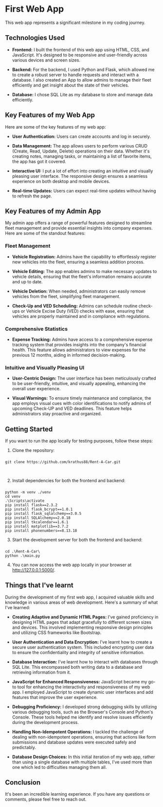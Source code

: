# First Web App
This web app represents a significant milestone in my coding journey.

## Technologies Used
* __Frontend:__ I built the frontend of this web app using HTML, CSS, and JavaScript. It's designed to be responsive and user-friendly across various devices and screen sizes.

* __Backend:__ For the backend, I used Python and Flask, which allowed me to create a robust server to handle requests and interact with a database. I also created an App to allow admins to manage their fleet efficiently and get insight about the state of their vehicles.

* __Database:__ I chose SQL Lite as my database to store and manage data efficiently.

## Key Features of my Web App
Here are some of the key features of my web app:

* __User Authentication:__ Users can create accounts and log in securely.

* __Data Management:__ The app allows users to perform various CRUD (Create, Read, Update, Delete) operations on their data. Whether it's creating notes, managing tasks, or maintaining a list of favorite items, the app has got it covered.

* __Interactive UI:__ I put a lot of effort into creating an intuitive and visually pleasing user interface. The responsive design ensures a seamless experience on both desktop and mobile devices.

* __Real-time Updates:__ Users can expect real-time updates without having to refresh the page.

## Key Features of my Admin App
My admin app offers a range of powerful features designed to streamline fleet management and provide essential insights into company expenses. Here are some of the standout features:

### Fleet Management
* __Vehicle Registration:__ Admins have the capability to effortlessly register new vehicles into the fleet, ensuring a seamless addition process.

* __Vehicle Editing:__ The app enables admins to make necessary updates to vehicle details, ensuring that the fleet's information remains accurate and up to date.

* __Vehicle Deletion:__ When needed, administrators can easily remove vehicles from the fleet, simplifying fleet management.

* __Check-Up and VED Scheduling:__ Admins can schedule routine check-ups or Vehicle Excise Duty (VED) checks with ease, ensuring that vehicles are properly maintained and in compliance with regulations.

### Comprehensive Statistics
* __Expense Tracking:__ Admins have access to a comprehensive expense tracking system that provides insights into the company's financial health. This feature allows administrators to view expenses for the previous 12 months, aiding in informed decision-making.

### Intuitive and Visually Pleasing UI
* __User-Centric Design:__ The user interface has been meticulously crafted to be user-friendly, intuitive, and visually appealing, enhancing the overall user experience.

* __Visual Warnings:__ To ensure timely maintenance and compliance, the app employs visual cues with color identifications to notify admins of upcoming Check-UP and VED deadlines. This feature helps administrators stay proactive and organized.

## Getting Started
If you want to run the app locally for testing purposes, follow these steps:

1. Clone the repository:
###
    git clone https://github.com/krathus88/Rent-A-Car.git
<br/>

2. Install dependencies for both the frontend and backend:
###
    python -m venv ./venv
    cd venv
    .\Scripts\activate
    pip install flask==2.3.2
    pip install flask_bcrypt==1.0.1
    pip install flask_sqlalchemy==3.0.5
    pip install SQLAlchemy==2.0.18
    pip install tkcalendar==1.6.1
    pip install matplotlib==3.7.2
    pip install phonenumbers==8.13.18

3. Start the development server for both the frontend and backend:
###
    cd .\Rent-A-Car\
    python .\main.py
    
4. You can now access the web app locally in your browser at http://127.0.0.1:5000/.

## Things that I've learnt
During the development of my first web app, I acquired valuable skills and knowledge in various areas of web development. Here's a summary of what I've learned:
* __Creating Adaptive and Dynamic HTML Pages:__ I've gained proficiency in designing HTML pages that adapt gracefully to different screen sizes and devices. This involved implementing responsive design principles and utilizing CSS frameworks like Bootstrap.

* __User Authentication and Data Encryption:__ I've learnt how to create a secure user authentication system. This included encrypting user data to ensure the confidentiality and integrity of sensitive information.

* __Database Interaction:__ I've learnt how to interact with databases through SQL Lite. This encompassed both writing data to a database and retrieving information from it.

* __JavaScript for Enhanced Responsiveness:__ JavaScript became my go-to tool for enhancing the interactivity and responsiveness of my web app. I employed JavaScript to create dynamic user interfaces and add features that improve the user experience.

* __Debugging Proficiency:__ I developed strong debugging skills by utilizing various debugging tools, such as the Browser's Console and Python's Console. These tools helped me identify and resolve issues efficiently during the development process.

* __Handling Non-Idempotent Operations:__ I tackled the challenge of dealing with non-idempotent operations, ensuring that actions like form submissions and database updates were executed safely and predictably.

* __Database Design Choices:__ In this initial iteration of my web app, rather than using a single database with multiple tables, I've used more than one which led to difficulties managing them all.

## Conclusion
It's been an incredible learning experience. If you have any questions or comments, please feel free to reach out.
